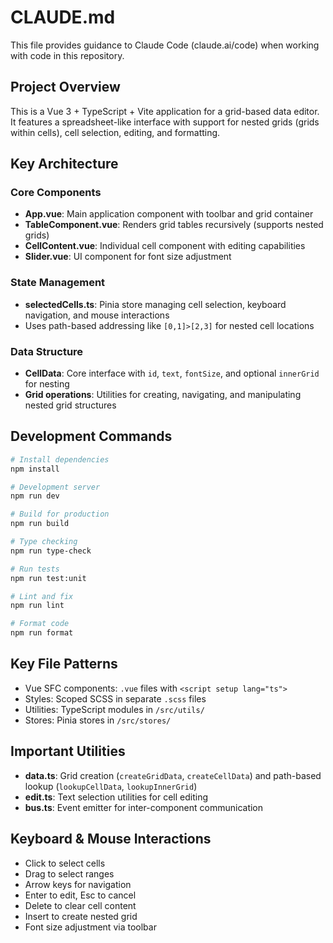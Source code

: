 # CLAUDE.md

This file provides guidance to Claude Code (claude.ai/code) when working with code in this repository.

## Project Overview

This is a Vue 3 + TypeScript + Vite application for a grid-based data editor. It features a spreadsheet-like interface with support for nested grids (grids within cells), cell selection, editing, and formatting.

## Key Architecture

### Core Components
- **App.vue**: Main application component with toolbar and grid container
- **TableComponent.vue**: Renders grid tables recursively (supports nested grids)
- **CellContent.vue**: Individual cell component with editing capabilities
- **Slider.vue**: UI component for font size adjustment

### State Management
- **selectedCells.ts**: Pinia store managing cell selection, keyboard navigation, and mouse interactions
- Uses path-based addressing like `[0,1]>[2,3]` for nested cell locations

### Data Structure
- **CellData**: Core interface with `id`, `text`, `fontSize`, and optional `innerGrid` for nesting
- **Grid operations**: Utilities for creating, navigating, and manipulating nested grid structures

## Development Commands

```bash
# Install dependencies
npm install

# Development server
npm run dev

# Build for production
npm run build

# Type checking
npm run type-check

# Run tests
npm run test:unit

# Lint and fix
npm run lint

# Format code
npm run format
```

## Key File Patterns

- Vue SFC components: `.vue` files with `<script setup lang="ts">`
- Styles: Scoped SCSS in separate `.scss` files
- Utilities: TypeScript modules in `/src/utils/`
- Stores: Pinia stores in `/src/stores/`

## Important Utilities

- **data.ts**: Grid creation (`createGridData`, `createCellData`) and path-based lookup (`lookupCellData`, `lookupInnerGrid`)
- **edit.ts**: Text selection utilities for cell editing
- **bus.ts**: Event emitter for inter-component communication

## Keyboard & Mouse Interactions

- Click to select cells
- Drag to select ranges
- Arrow keys for navigation
- Enter to edit, Esc to cancel
- Delete to clear cell content
- Insert to create nested grid
- Font size adjustment via toolbar